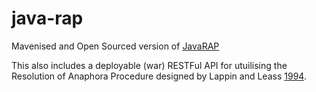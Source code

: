 java-rap
========

Mavenised and Open Sourced version of [JavaRAP](http://aye.comp.nus.edu.sg/~qiu/NLPTools/JavaRAP.html) 

This also includes a deployable (war) RESTFul API for utuilising the Resolution of Anaphora Procedure designed by Lappin and Leass [1994](http://acl.ldc.upenn.edu/J/J94/J94-4002.pdf).
